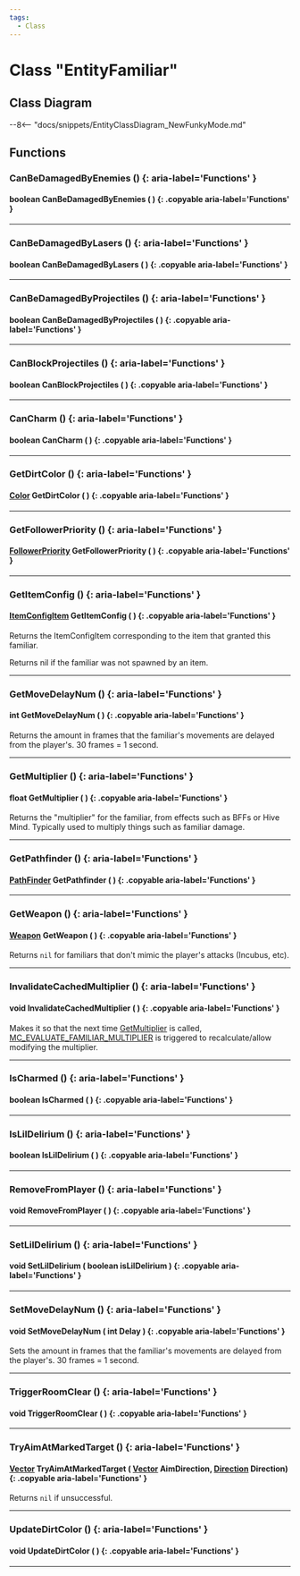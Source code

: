 ```yaml
---
tags:
  - Class
---
```

# Class "EntityFamiliar"

## Class Diagram
--8<-- "docs/snippets/EntityClassDiagram_NewFunkyMode.md"
## Functions

### CanBeDamagedByEnemies () {: aria-label='Functions' }
#### boolean CanBeDamagedByEnemies ( ) {: .copyable aria-label='Functions' }

___
### CanBeDamagedByLasers () {: aria-label='Functions' }
#### boolean CanBeDamagedByLasers ( ) {: .copyable aria-label='Functions' }

___
### CanBeDamagedByProjectiles () {: aria-label='Functions' }
#### boolean CanBeDamagedByProjectiles ( ) {: .copyable aria-label='Functions' }

___
### CanBlockProjectiles () {: aria-label='Functions' }
#### boolean CanBlockProjectiles ( ) {: .copyable aria-label='Functions' }

___
### CanCharm () {: aria-label='Functions' }
#### boolean CanCharm ( ) {: .copyable aria-label='Functions' }

___
### GetDirtColor () {: aria-label='Functions' }
#### [Color](Color.md) GetDirtColor ( ) {: .copyable aria-label='Functions' }

___
### GetFollowerPriority () {: aria-label='Functions' }
#### [FollowerPriority](enums/FollowerPriority.md) GetFollowerPriority ( ) {: .copyable aria-label='Functions' }

___
### GetItemConfig () {: aria-label='Functions' }
#### [ItemConfigItem](ItemConfig_Item.md) GetItemConfig ( ) {: .copyable aria-label='Functions' }
Returns the ItemConfigItem corresponding to the item that granted this familiar.

Returns nil if the familiar was not spawned by an item.

___
### GetMoveDelayNum () {: aria-label='Functions' }
#### int GetMoveDelayNum ( ) {: .copyable aria-label='Functions' }
Returns the amount in frames that the familiar's movements are delayed from the player's. 30 frames = 1 second.

___
### GetMultiplier () {: aria-label='Functions' }
#### float GetMultiplier ( ) {: .copyable aria-label='Functions' }
Returns the "multiplier" for the familiar, from effects such as BFFs or Hive Mind. Typically used to multiply things such as familiar damage.

___
### GetPathfinder () {: aria-label='Functions' }
#### [PathFinder](https://wofsauge.github.io/IsaacDocs/rep/PathFinder.html) GetPathfinder ( ) {: .copyable aria-label='Functions' }

___
### GetWeapon () {: aria-label='Functions' }
#### [Weapon](Weapon.md) GetWeapon ( ) {: .copyable aria-label='Functions' }
Returns `nil` for familiars that don't mimic the player's attacks (Incubus, etc).

___
### InvalidateCachedMultiplier () {: aria-label='Functions' }
#### void InvalidateCachedMultiplier ( ) {: .copyable aria-label='Functions' }
Makes it so that the next time [GetMultiplier](EntityFamiliar.md#getmultiplier) is called, [MC_EVALUATE_FAMILIAR_MULTIPLIER](enums/ModCallbacks.md#mc_evaluate_familiar_multiplier) is triggered to recalculate/allow modifying the multiplier.

___
### IsCharmed () {: aria-label='Functions' }
#### boolean IsCharmed ( ) {: .copyable aria-label='Functions' }

___
### IsLilDelirium () {: aria-label='Functions' }
#### boolean IsLilDelirium ( ) {: .copyable aria-label='Functions' }

___
### RemoveFromPlayer () {: aria-label='Functions' }
#### void RemoveFromPlayer ( ) {: .copyable aria-label='Functions' }

___
### SetLilDelirium () {: aria-label='Functions' }
#### void SetLilDelirium ( boolean isLilDelirium ) {: .copyable aria-label='Functions' }

___
### SetMoveDelayNum () {: aria-label='Functions' }
#### void SetMoveDelayNum ( int Delay ) {: .copyable aria-label='Functions' }
Sets the amount in frames that the familiar's movements are delayed from the player's. 30 frames = 1 second.

___
### TriggerRoomClear () {: aria-label='Functions' }
#### void TriggerRoomClear ( ) {: .copyable aria-label='Functions' }

___
### TryAimAtMarkedTarget () {: aria-label='Functions' }
#### [Vector](Vector.md) TryAimAtMarkedTarget ( [Vector](Vector.md) AimDirection, [Direction](https://wofsauge.github.io/IsaacDocs/rep/enums/Direction.html) Direction) {: .copyable aria-label='Functions' }
Returns `nil` if unsuccessful.
___
### UpdateDirtColor () {: aria-label='Functions' }
#### void UpdateDirtColor ( ) {: .copyable aria-label='Functions' }

___